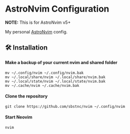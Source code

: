 # AstroNvim Configuration

**NOTE:** This is for AstroNvim v5+

My personal [AstroNvim](https://github.com/AstroNvim/AstroNvim) config.

## 🛠️ Installation

#### Make a backup of your current nvim and shared folder

```shell
mv ~/.config/nvim ~/.config/nvim.bak
mv ~/.local/share/nvim ~/.local/share/nvim.bak
mv ~/.local/state/nvim ~/.local/state/nvim.bak
mv ~/.cache/nvim ~/.cache/nvim.bak
```

#### Clone the repository

```shell
git clone https://github.com/sbstnc/nvim ~/.config/nvim
```

#### Start Neovim

```shell
nvim
```
